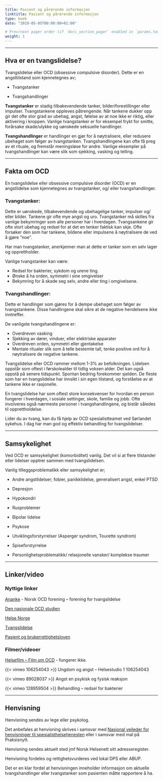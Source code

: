 ```yaml
---
title: Pasient og pårørende informasjon
linktitle: Pasient og pårørende informasjon
type: book
date: "2019-05-05T00:00:00+01:00"

# Prev/next pager order (if `docs_section_pager` enabled in `params.toml`)
weight: 1
---
```


---
## Hva er en tvangslidelse?

Tvangslidelse eller OCD (obsessive compulsive disorder).
Dette er en angsttilstand som kjennetegnes av;

- Tvangstanker

- Tvangshandlinger


**Tvangstanker** er stadig tilbakevendende tanker, bilder/forestillinger eller impulser. Tvangstankene oppleves påtrengende. Når tankene dukker opp gir det ofte stor grad av ubehag, angst, følelse av at noe ikke er riktig, eller aktivering i kroppen. Vanlige tvangstanker er for eksempel frykt for smitte, forårsake skade/ulykke og uønskede seksuelle handlinger.


**Tvangshandlinger** er handlinger en gjør for å nøytralisere, eller redusere ubehaget som følger av tvangstanken. Tvangshandlingene kan ofte få preg av et rituale, og fremstår meningsløse for andre. Vanlige eksempler på tvangshandlinger kan være slik som sjekking, vasking og telling.

---

## Fakta om OCD

En tvangslidelse eller obsessive compulsive disorder (OCD) er en angstlidelse som kjennetegnes av tvangstanker, og/ eller tvangshandlinger.

### Tvangstanker:
Dette er uønskede, tilbakevendende og ubehagelige tanker, impulser og/ eller bilder. Tankene gir ofte mye angst og uro. Tvangstanker må skilles fra vanlige bekymringer som alle personer har i hverdagen. Tvangsankene gir ofte stort ubehag og redsel for at det en tenker faktisk kan skje. Ofte forsøker den som har tankene, bildene eller impulsene å nøytralisere de ved å gjøre ”noe”.

Har man tvangstanker, anerkjenner man at dette er tanker som en selv lager og opprettholder.

Vanlige tvangstanker kan være:
- Redsel for bakterier, sykdom og urene ting.
- Ønske å ha orden, symmetri i sine omgivelser
- Bekymring for å skade seg selv, andre eller ting i omgivelsene.


### Tvangshandlinger:
Dette er handlinger som gjøres for å dempe ubehaget som følger av tvangstankene. Disse handlingene skal sikre at de negative hendelsene ikke inntreffer.

De vanligste tvangshandlingene er:
- Overdreven vasking
- Sjekking av dører, vinduer, eller elektriske apparater
- Overdreven orden, symmetri eller gjentakelse
- Mentale ritualer slik som å telle bestemte tall, tenke positive ord for å nøytralisere de negative tankene.

Tvangslidelse eller OCD rammer mellom 1-3% av befolkningen. Lidelsen oppstår som oftest i førskolealder til tidlig voksen alder. Det kan også oppstå på senere tidspunkt. Spontan bedring forekommer sjelden. De fleste som har en tvangslidelse har innsikt i sin egen tilstand, og forståelse av at tankene ikke er rasjonelle.

En tvangslidelse har som oftest store konsekvenser for hvordan en person fungerer i hverdagen, i sosiale settinger, skole, familie og jobb. Ofte involveres også nærmeste personer i tvangshandlingene, og bistår således til opprettholdelse.

Lider du av tvang, kan du få hjelp av OCD spesialistteamet ved Sørlandet sykehus. I dag har man god og effektiv behandling for tvangslidelser.


---
## Samsykelighet
Ved OCD er samsykelighet (komorbiditet) vanlig. Det vil si at flere tilstander eller lidelser opptrer sammen med tvangslidelsen.

Vanlig tilleggsproblematikk eller samsykelighet er;

- Andre angstlidelser; fobier, panikklidelse, generalisert angst, enkel PTSD

- Depresjon

- Hypokondri

- Rusproblemer

- Bipolar lidelse

- Psykose

- Utviklingsforstyrrelser (Asperger syndrom, Tourette syndrom)

- Spiseforstyrrelse

- Personlighetsproblematikk/ relasjonelle vansker/ komplekse traumer


---
## Linker/video

### Nyttige linker


[Ananke](https://www.ananke.no/) - Norsk OCD forening – forening for tvangslidelse

[Den nasjonale OCD studien](https://helse-bergen.no/avdelinger/psykisk-helsevern/kronstad-distriktspsykiatriske-senter)

[Helse Norge](https://www.helsenorge.no/)

[Tvangslidelse](https://www.tvangslidelse.no/)

[Pasient og brukerrettighetsloven](https://lovdata.no/dokument/NL/lov/1999-07-02-63?q=pasient%20og%20brukerrettighetsloven)


### Filmer/videoer


[Helsefilm – Film om OCD](http://www.helsefilm.no/v1/film/details.aspx?filmid=90188) - fungerer ikke.

{{< vimeo 106254043 >}}
Ungdom og angst – Helsestudio 1 106254043

{{< vimeo 89028037 >}}
Angst en psykisk og fysisk reaksjon

{{< vimeo 128959504 >}}
Behandling – redsel for bakterier


---
## Henvisning


Henvisning sendes av lege eller psykolog.

Det anbefales at henvisning skrives i samsvar med [Nasjonal veileder for henvisninger til spesialisthelsetjenesten](https://www.helsedirektoratet.no/veiledere/henvisningsveileder) eller i samsvar med mal på Praksisnytt.

Henvisning sendes aktuelt sted jmf Norsk Helsenett sitt adresseregister.

Henvisning fordeles og rettighetsvurderes ved lokal DPS eller ABUP.

Det er en klar fordel at henvisningen inneholder informasjon om aktuelle tvangshandlinger eller tvangstanker som pasienten måtte rapportere å ha.